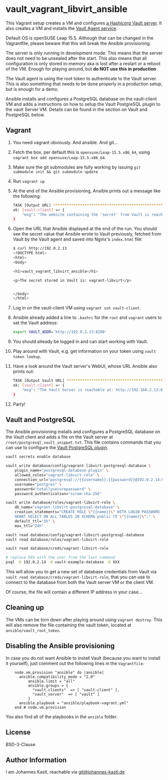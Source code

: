 # vault_vagrant_libvirt_ansible

This Vagrant setup creates a VM and configures [a Hashicorp Vault
server](https://www.hashicorp.com/products/vault). It also creates a VM and
installs the [Vault Agent
service](https://developer.hashicorp.com/vault/tutorials/vault-agent/agent-quick-start).

Default OS is openSUSE Leap 15.5. Although that can be changed in the
Vagrantfile, please beware that this will break the Ansible provisioning.

The server is only running in development mode. This means that the server does
not need to be unsealed after the start. This also means that all configuration
is only stored in-memory aka is lost after a restart or a reboot of the VM.
Enough for playing around, but **do NOT use this in production**

The Vault agent is using the root token to authenticate to the Vault server.
This is also something that needs to be done properly in a production setup, but
is enough for a demo.

Ansible installs and configures a PostgreSQL database on the vault-client VM and
adds a instructions on how to setup the Vault PostgreSQL plugin to the vault
Server VM. Details can be found in the section on Vault and PostgreSQL below.

## Vagrant

1. You need vagrant obviously. And ansible. And git...
1. Fetch the box, per default this is `opensuse/Leap-15.5.x86_64`, using
   `vagrant box add opensuse/Leap-15.5.x86_64`.
1. Make sure the git submodules are fully working by issuing `git submodule init
   && git submodule update`
1. Run `vagrant up`
1. At the end of the Ansible provisioning, Ansible prints out a message like the
   following:

   ```bash
   TASK [Output URL] *******************************************************************************
   ok: [vault-client] => {
       "msg": "The website containing the 'secret' from Vault is reachable at http://192.0.2.13"
   }
   ```

1. Open the URL that Ansible displayed at the end of the run. You should see the
   secret value that Ansible wrote to Vault previously, fetched from Vault by
   the Vault agent and saved into Nginx's `index.html` file:

   ```bash
   $ curl http://192.0.2.13
   <!DOCTYPE html>
   <html>
   <body>

   <h1>vault_vagrant_libvirt_ansible</h1>

   <p>The secret stored in Vault is: vagrant-libvirt</p>


   </body>
   </html>
   ```

1. Log in on the vault-client VM using `vagrant ssh vault-client`.
1. Ansible already added a line to `.bashrc` for the `root` and `vagrant` users
   to set the Vault address:

   ```bash
   export VAULT_ADDR='http://192.0.2.13:8200'
   ```

1. You should already be logged in and can start working with Vault.
1. Play around with Vault, e.g. get information on your token using `vault token
   lookup`.
1. Have a look around the Vault server's WebUI, whose URL Ansible also prints
   out:

   ```bash
   TASK [Output Vault URL] ********************************************************
   ok: [vault-client] => {
       "msg": "The Vault Server is reachable at: http://192.168.2.13:8200"
   }
   ```

1. Party!

## Vault and PostgreSQL

The Ansible provisioning installs and configures a PostgreSQL database on the
Vault client and adds a file on the Vault server at
`/root/postgresql_vault_snippet.txt`. This file contains commands that you can
use to configure the [Vault PostgreSQL
plugin](https://developer.hashicorp.com/vault/docs/secrets/databases/postgresql).

```bash
vault secrets enable database

vault write database/config/vagrant-libvirt-postgresql-database \
    plugin_name="postgresql-database-plugin" \
    allowed_roles="vagrant-libvirt-role" \
    connection_url="postgresql://{{username}}:{{password}}@192.0.2.14:5432/vault-example-database" \
    username="postgres" \
    password="totallysecurepassword" \
    password_authentication="scram-sha-256"

vault write database/roles/vagrant-libvirt-role \
    db_name="vagrant-libvirt-postgresql-database" \
    creation_statements="CREATE ROLE \"{{name}}\" WITH LOGIN PASSWORD '{{password}}' VALID UNTIL '{{expiration}}'; \
    GRANT SELECT ON ALL TABLES IN SCHEMA public TO \"{{name}}\";" \
    default_ttl="1h" \
    max_ttl="24h"

vault read database/config/vagrant-libvirt-postgresql-database
vault read database/roles/vagrant-libvirt-role

vault read database/creds/vagrant-libvirt-role

# replace XXX with the user from the last command
psql -h 192.0.2.14 -d vault-example-database -U XXX
```

This will allow you to get a new set of database credentials from Vault via
`vault read database/creds/vagrant-libvirt-role`, that you can use to connect to
the database from both the Vault server VM or the client VM.

Of course, the file will contain a different IP address in your case...

## Cleaning up

The VMs can be torn down after playing around using `vagrant destroy`. This will
also remove the file containing the vault token, located at
`ansible/vault_root_token`.

## Disabling the Ansible provisioning

In case you do not want Ansible to install Vault (because you want to install
it yourself), just comment out the following lines in the `Vagrantfile`:

```hcl
    node.vm.provision "ansible" do |ansible|
      ansible.compatibility_mode = "2.0"
          ansible.limit = "all"
          ansible.groups = {
            "vault_clients"  => [ "vault-client" ],
            "vault_server"  => [ "vault" ]
          }
      ansible.playbook = "ansible/playbook-vagrant.yml"
    end # node.vm.provision
```

You also find all of the playbooks in the `ansible` folder.

## License

BSD-3-Clause

## Author Information

I am Johannes Kastl, reachable via git@johannes-kastl.de
